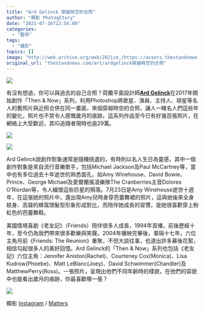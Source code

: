 ```yaml
---
title: "Ard Gelinck 穿越時空的合照"
author: "顯影 PhotogStory"
date: "2021-07-26T12:56:00"
categories:
  - "藝術"
tags:
  - "攝影"
topics: []
image: "http://web.archive.org/web/2021im_/https://assets.thestandnews.com/media/photos/amy-winehouse.jpeg"
original_url: "thestandnews.com/art/ardgelinck穿越時空的合照"
---
```

![](http://web.archive.org/web/2021im_/https://assets.thestandnews.com/media/photos/amy-winehouse.jpeg)

有沒有想過，你可以與過去的自己合照？荷蘭平面設計師[**Ard Gelinck**](http://web.archive.org/web/20211229132642/https://www.instagram.com/ardgelinck/)在2017年開始創作「Then & Now」系列，利用Photoshop將歌星、演員、主持人、球星等名人的舊照片與近照合併在同一畫面，來個穿越時空的合照，讓人一睹名人們這些年的變化，照片也不禁令人感慨歲月的痕跡。這系列作品至今已有好幾百張照片，在網絡上大受歡迎，其IG追隨者現時也逾29萬。

![](http://web.archive.org/web/2021im_/https://assets.thestandnews.com/media/photos/david-bowie-1.jpeg)

![](http://web.archive.org/web/2021im_/https://assets.thestandnews.com/media/photos/prince.jpeg)

Ard Gelinck說創作對象通常是隨機挑選的，有時則以名人生日為靈感，其中一個創作對象是來自流行音樂歌手，包括Michael Jackson及Paul McCartney等，當中也有多位過去十年逝世的熟悉面孔，如Amy Winehouse、David Bowie、Prince、George Michael及愛爾蘭搖滾樂隊The Cranberries主音Dolores O’Riordan等，令人緬懷這些巨星的殞落。7月23日是Amy Winehouse逝世十週年，在這張她的照片中，還出現Amy兒時身穿芭蕾舞裙的照片，這與她後來全身紋身、高聳的蜂窩頭髮型形象形成對比，而陪伴她成長的習慣，是她很喜歡穿上粉紅色的芭蕾舞鞋。

美國情境喜劇《老友記》（Friends）陪伴很多人成長，1994年首播，前後歷經十年，至今仍為我們帶來很多歡樂與笑聲。2004年播映完畢後，事隔十七年，六位主角月前《Friends: The Reunion》重聚，不但大談往事，也道出許多幕後花絮，相信勾起很多人的美好回憶。Ard Gelinck的「Then & Now」系列也包括《老友記》六位主角：Jennifer Aniston(Rachel)、Courteney Cox(Monica)、Lisa Kudrow(Phoebe)、Matt LeBlanc(Joey)、David Schwimmer(Chandler)及MatthewPerry(Ross)。一張照片，呈現出他們不同年齡時的樣貌，在他們的容貌中也能看出歲月的痕跡，你最喜歡哪一張？

![](http://web.archive.org/web/2021im_/https://assets.thestandnews.com/media/photos/Screenshot_2021-07-26_at_12.56.01_PM.png)

顯影 [Instagram](http://web.archive.org/web/20211229132642/https://www.instagram.com/photogstory/) / [Matters](http://web.archive.org/web/20211229132642/https://matters.news/@PhotogStory)